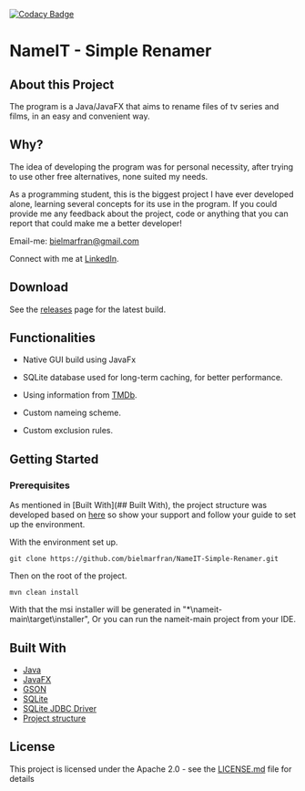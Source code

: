 [![Codacy Badge](https://app.codacy.com/project/badge/Grade/2c488e3fe3ce450baacbe7684997c918)](https://www.codacy.com?utm_source=github.com&amp;utm_medium=referral&amp;utm_content=bielmarfran/NameIT-Simple-Renamer&amp;utm_campaign=Badge_Grade)
# NameIT - Simple Renamer


## About this Project

The program is a Java/JavaFX that aims to rename files of tv series and films, in an easy and convenient way.

## Why?

The idea of developing the program was for personal necessity, after trying to use other free alternatives, none suited my needs.

As a programming student, this is the biggest project I have ever developed alone, learning several concepts for its use in the program. 
If you could provide me any feedback about the project, code or anything that you can report that could make me a better developer!

Email-me: bielmarfran@gmail.com

Connect with me at [LinkedIn](https://www.linkedin.com/in/gabriel-martins-franzin-55206b12a/).

## Download

See the [releases](https://github.com/bielmarfran/NameIT-Simple-Renamer/releases) page for the latest build.



## Functionalities

- Native GUI build using JavaFx

- SQLite database used for long-term caching, for better performance.

- Using information from [TMDb]("https://www.themoviedb.org/").

- Custom nameing scheme.

- Custom exclusion rules.

## Getting Started

### Prerequisites

As mentioned in [Built With](## Built With), the project structure was developed based on [here](https://github.com/dlemmermann/JPackageScriptFX)
so show your support and follow your guide to set up the environment.

With the environment set up.


	git clone https://github.com/bielmarfran/NameIT-Simple-Renamer.git

Then  on the root of the project.


	mvn clean install

With that the msi installer will be generated in "*\nameit-main\target\installer",
Or you can run the nameit-main project from your IDE.

## Built With

- [Java](https://www.oracle.com/java/technologies/)   		 
- [JavaFX](https://openjfx.io/) 					  		 
- [GSON](https://github.com/google/gson)	 		  		 
- [SQLite](https://www.sqlite.org/index.html) 		  		 
- [SQLite JDBC Driver](https://github.com/xerial/sqlite-jdbc)
- [Project structure](https://github.com/dlemmermann/JPackageScriptFX)


## License

This project is licensed under the Apache 2.0 - see the [LICENSE.md](https://github.com/bielmarfran/NameIT-Simple-Renamer/blob/master/LICENSE) file for details